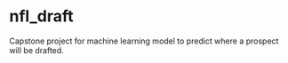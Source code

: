 # nfl_draft
Capstone project for machine learning model to predict where a prospect will be drafted. 
